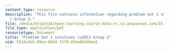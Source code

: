 ```yaml
---
content_type: resource
description: "This file contains information regarding problem set 1 solutions \u2013\
  \ Group 2."
file: /media/https%3A/open-learning-course-data-rc.s3.amazonaws.com/15-053-optimization-methods-in-management-science-spring-2013/551dc4ab89ca0b24727843ee6b5ddae2_MIT15_053S13_ps1-2sol.pdf
file_type: application/pdf
resourcetype: Document
title: "Problem Set 1 solutions \u2013 Group 2"
uid: 551dc4ab-89ca-0b24-7278-43ee6b5ddae2
---
```

